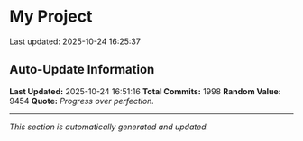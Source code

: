 # My Project


Last updated: 2025-10-24 16:25:37





















































































































































































































































































































































































































































































































































































































































































































































































































































































































































































































































































































































































































































































































































































































































































































































































































































































































































































































































































































































































































































































































































































































































































































































































































































































## Auto-Update Information

**Last Updated:** 2025-10-24 16:51:16
**Total Commits:** 1998
**Random Value:** 9454
**Quote:** _Progress over perfection._

---
_This section is automatically generated and updated._